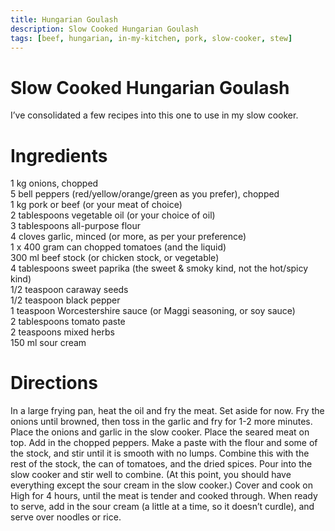 ```yaml
---
title: Hungarian Goulash
description: Slow Cooked Hungarian Goulash
tags: [beef, hungarian, in-my-kitchen, pork, slow-cooker, stew]
---
```


# Slow Cooked Hungarian Goulash

I’ve consolidated a few recipes into this one to use in my slow cooker.

# Ingredients
1 kg onions, chopped  
5 bell peppers (red/yellow/orange/green as you prefer), chopped  
1 kg pork or beef (or your meat of choice)  
2 tablespoons vegetable oil (or your choice of oil)  
3 tablespoons all-purpose flour  
4 cloves garlic, minced (or more, as per your preference)  
1 x 400 gram can chopped tomatoes (and the liquid)  
300 ml beef stock (or chicken stock, or vegetable)  
4 tablespoons sweet paprika (the sweet & smoky kind, not the hot/spicy kind)  
1/2 teaspoon caraway seeds  
1/2 teaspoon black pepper  
1 teaspoon Worcestershire sauce (or Maggi seasoning, or soy sauce)  
2 tablespoons tomato paste  
2 teaspoons mixed herbs  
150 ml sour cream

# Directions
In a large frying pan, heat the oil and fry the meat. Set aside for now. Fry the onions until browned, then toss in the garlic and fry for 1-2 more minutes. Place the onions and garlic in the slow cooker. Place the seared meat on top. Add in the chopped peppers. Make a paste with the flour and some of the stock, and stir until it is smooth with no lumps. Combine this with the rest of the stock, the can of tomatoes, and the dried spices. Pour into the slow cooker and stir well to combine. (At this point, you should have everything except the sour cream in the slow cooker.) Cover and cook on High for 4 hours, until the meat is tender and cooked through. When ready to serve, add in the sour cream (a little at a time, so it doesn’t curdle), and serve over noodles or rice.